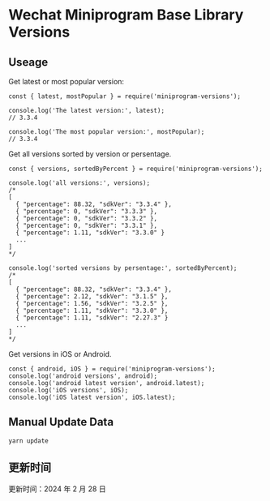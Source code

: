 
# Wechat Miniprogram Base Library Versions

## Useage

Get latest or most popular version:

```;
const { latest, mostPopular } = require('miniprogram-versions');

console.log('The latest version:', latest);
// 3.3.4

console.log('The most popular version:', mostPopular);
// 3.3.4

```

Get all versions sorted by version or persentage.

```
const { versions, sortedByPercent } = require('miniprogram-versions');

console.log('all versions:', versions);
/*
[
  { "percentage": 88.32, "sdkVer": "3.3.4" },
  { "percentage": 0, "sdkVer": "3.3.3" },
  { "percentage": 0, "sdkVer": "3.3.2" },
  { "percentage": 0, "sdkVer": "3.3.1" },
  { "percentage": 1.11, "sdkVer": "3.3.0" }
  ...
]
*/

console.log('sorted versions by persentage:', sortedByPercent);
/*
[
  { "percentage": 88.32, "sdkVer": "3.3.4" },
  { "percentage": 2.12, "sdkVer": "3.1.5" },
  { "percentage": 1.56, "sdkVer": "3.2.5" },
  { "percentage": 1.11, "sdkVer": "3.3.0" },
  { "percentage": 1.11, "sdkVer": "2.27.3" }
  ...
]
*/
```

Get versions in iOS or Android.

```
const { android, iOS } = require('miniprogram-versions');
console.log('android versions', android);
console.log('android latest version', android.latest);
console.log('iOS versions', iOS);
console.log('iOS latest version', iOS.latest);
```

## Manual Update Data

```
yarn update
```

## 更新时间

更新时间：2024 年 2 月 28 日
